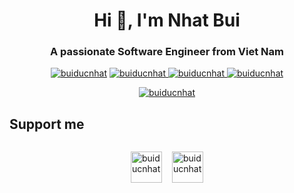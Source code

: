 <h1 align="center">Hi 👋, I'm Nhat Bui</h1>
<h3 align="center">A passionate Software Engineer from Viet Nam</h3>

<p align="center">
  <a href="https://github.com/buiducnhat" target="_blank"><img src="https://komarev.com/ghpvc/?username=buiducnhat&label=Profile%20views&color=0e75b6&style=flat" alt="buiducnhat" /></a>
  <a href="https://www.linkedin.com/in/buiducnhat/" target="_blank"><img src="https://img.shields.io/badge/Linkedin-buiducnhat-0077B5?logo=data:image/png;base64,iVBORw0KGgoAAAANSUhEUgAAABAAAAAQCAMAAAAoLQ9TAAAAb1BMVEUAl717ydz+/v684+3G5/Cy3+r5/P3///8Al72+5O55yNzt9/rh8vf9/v6DzN5zxdrx+fsDmL0sqMje8fbB5e4op8e14OvF5/BpwtgipcWu3em44uy64u3H6PCx3+qBy94Lm7+u3uovqsnE5u/2+/yCV68eAAAAAXRSTlP+GuMHfQAAAGJJREFUGNONzzcSgDAQA0AwYJ0Bk3NO/38jqbEZF6jTFjcnyyI9335DFMQ6JMh18MPGfKMt0xdqNpFgqwDC7AEXHglIMKBS4NiWEYECO9EMqYBDZAM/oeAdDby/PuTcPE7PCePeCSJkzvIGAAAAAElFTkSuQmCC&logoColor=white" alt="buiducnhat" /> </a>
  <a href="https://www.facebook.com/buiducnhat47" target="_blank"><img src="https://img.shields.io/badge/Facebook-buiducnhat47-3b5998?logo=facebook&logoColor=white" alt="buiducnhat" /> </a>
  <a href="mailto:nhaths4701@gmail.com" target="_blank"><img src="https://img.shields.io/badge/Email-buiducnhat@gmail.com-red?logo=gmail&logoColor=white" alt="buiducnhat" /> </a>
</p>

<p align="center"> <a href="https://github.com/ryo-ma/github-profile-trophy"><img src="https://github-profile-trophy.vercel.app/?username=buiducnhat&theme=radical&row=1" alt="buiducnhat" /></a></p>

<h2 align="left">Support me</h2>

<div style="display: flex; justify-content: center; gap: 10px;">
<p><a href="https://www.buymeacoffee.com/buiducnhat"> <img align="left" src="https://cdn.buymeacoffee.com/buttons/v2/default-yellow.png" height="50" alt="buiducnhat" /></a></p>
<p><a href="https://ko-fi.com/buiducnhat"> <img align="right" src="https://cdn.prod.website-files.com/5c14e387dab576fe667689cf/670f5a01cf2da94a032117b9_support_me_on_kofi_red.png" height="50" alt="buiducnhat" /></a></p>
</div>
